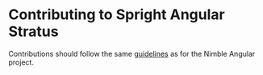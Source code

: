 # Contributing to Spright Angular Stratus

Contributions should follow the same [guidelines](https://github.com/ni/nimble/blob/main/angular-workspace/projects/ni/nimble-angular/CONTRIBUTING.md) as for the Nimble Angular project.